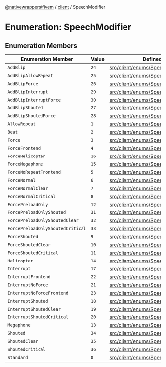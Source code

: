 [@nativewrappers/fivem](../../README.md) / [client](../README.md) / SpeechModifier

# Enumeration: SpeechModifier

## Enumeration Members

| Enumeration Member | Value | Defined in |
| ------ | ------ | ------ |
| `AddBlip` | `24` | [src/client/enums/SpeechModifier.ts:26](https://github.com/nativewrappers/fivem/blob/76a4f0a0bbabe839eed05afc2b892d754096c3d3/src/client/enums/SpeechModifier.ts#L26) |
| `AddBlipAllowRepeat` | `25` | [src/client/enums/SpeechModifier.ts:27](https://github.com/nativewrappers/fivem/blob/76a4f0a0bbabe839eed05afc2b892d754096c3d3/src/client/enums/SpeechModifier.ts#L27) |
| `AddBlipForce` | `26` | [src/client/enums/SpeechModifier.ts:28](https://github.com/nativewrappers/fivem/blob/76a4f0a0bbabe839eed05afc2b892d754096c3d3/src/client/enums/SpeechModifier.ts#L28) |
| `AddBlipInterrupt` | `29` | [src/client/enums/SpeechModifier.ts:31](https://github.com/nativewrappers/fivem/blob/76a4f0a0bbabe839eed05afc2b892d754096c3d3/src/client/enums/SpeechModifier.ts#L31) |
| `AddBlipInterruptForce` | `30` | [src/client/enums/SpeechModifier.ts:32](https://github.com/nativewrappers/fivem/blob/76a4f0a0bbabe839eed05afc2b892d754096c3d3/src/client/enums/SpeechModifier.ts#L32) |
| `AddBlipShouted` | `27` | [src/client/enums/SpeechModifier.ts:29](https://github.com/nativewrappers/fivem/blob/76a4f0a0bbabe839eed05afc2b892d754096c3d3/src/client/enums/SpeechModifier.ts#L29) |
| `AddBlipShoutedForce` | `28` | [src/client/enums/SpeechModifier.ts:30](https://github.com/nativewrappers/fivem/blob/76a4f0a0bbabe839eed05afc2b892d754096c3d3/src/client/enums/SpeechModifier.ts#L30) |
| `AllowRepeat` | `1` | [src/client/enums/SpeechModifier.ts:3](https://github.com/nativewrappers/fivem/blob/76a4f0a0bbabe839eed05afc2b892d754096c3d3/src/client/enums/SpeechModifier.ts#L3) |
| `Beat` | `2` | [src/client/enums/SpeechModifier.ts:4](https://github.com/nativewrappers/fivem/blob/76a4f0a0bbabe839eed05afc2b892d754096c3d3/src/client/enums/SpeechModifier.ts#L4) |
| `Force` | `3` | [src/client/enums/SpeechModifier.ts:5](https://github.com/nativewrappers/fivem/blob/76a4f0a0bbabe839eed05afc2b892d754096c3d3/src/client/enums/SpeechModifier.ts#L5) |
| `ForceFrontend` | `4` | [src/client/enums/SpeechModifier.ts:6](https://github.com/nativewrappers/fivem/blob/76a4f0a0bbabe839eed05afc2b892d754096c3d3/src/client/enums/SpeechModifier.ts#L6) |
| `ForceHelicopter` | `16` | [src/client/enums/SpeechModifier.ts:18](https://github.com/nativewrappers/fivem/blob/76a4f0a0bbabe839eed05afc2b892d754096c3d3/src/client/enums/SpeechModifier.ts#L18) |
| `ForceMegaphone` | `15` | [src/client/enums/SpeechModifier.ts:17](https://github.com/nativewrappers/fivem/blob/76a4f0a0bbabe839eed05afc2b892d754096c3d3/src/client/enums/SpeechModifier.ts#L17) |
| `ForceNoRepeatFrontend` | `5` | [src/client/enums/SpeechModifier.ts:7](https://github.com/nativewrappers/fivem/blob/76a4f0a0bbabe839eed05afc2b892d754096c3d3/src/client/enums/SpeechModifier.ts#L7) |
| `ForceNormal` | `6` | [src/client/enums/SpeechModifier.ts:8](https://github.com/nativewrappers/fivem/blob/76a4f0a0bbabe839eed05afc2b892d754096c3d3/src/client/enums/SpeechModifier.ts#L8) |
| `ForceNormalClear` | `7` | [src/client/enums/SpeechModifier.ts:9](https://github.com/nativewrappers/fivem/blob/76a4f0a0bbabe839eed05afc2b892d754096c3d3/src/client/enums/SpeechModifier.ts#L9) |
| `ForceNormalCritical` | `8` | [src/client/enums/SpeechModifier.ts:10](https://github.com/nativewrappers/fivem/blob/76a4f0a0bbabe839eed05afc2b892d754096c3d3/src/client/enums/SpeechModifier.ts#L10) |
| `ForcePreloadOnly` | `12` | [src/client/enums/SpeechModifier.ts:14](https://github.com/nativewrappers/fivem/blob/76a4f0a0bbabe839eed05afc2b892d754096c3d3/src/client/enums/SpeechModifier.ts#L14) |
| `ForcePreloadOnlyShouted` | `31` | [src/client/enums/SpeechModifier.ts:33](https://github.com/nativewrappers/fivem/blob/76a4f0a0bbabe839eed05afc2b892d754096c3d3/src/client/enums/SpeechModifier.ts#L33) |
| `ForcePreloadOnlyShoutedClear` | `32` | [src/client/enums/SpeechModifier.ts:34](https://github.com/nativewrappers/fivem/blob/76a4f0a0bbabe839eed05afc2b892d754096c3d3/src/client/enums/SpeechModifier.ts#L34) |
| `ForcePreloadOnlyShoutedCritical` | `33` | [src/client/enums/SpeechModifier.ts:35](https://github.com/nativewrappers/fivem/blob/76a4f0a0bbabe839eed05afc2b892d754096c3d3/src/client/enums/SpeechModifier.ts#L35) |
| `ForceShouted` | `9` | [src/client/enums/SpeechModifier.ts:11](https://github.com/nativewrappers/fivem/blob/76a4f0a0bbabe839eed05afc2b892d754096c3d3/src/client/enums/SpeechModifier.ts#L11) |
| `ForceShoutedClear` | `10` | [src/client/enums/SpeechModifier.ts:12](https://github.com/nativewrappers/fivem/blob/76a4f0a0bbabe839eed05afc2b892d754096c3d3/src/client/enums/SpeechModifier.ts#L12) |
| `ForceShoutedCritical` | `11` | [src/client/enums/SpeechModifier.ts:13](https://github.com/nativewrappers/fivem/blob/76a4f0a0bbabe839eed05afc2b892d754096c3d3/src/client/enums/SpeechModifier.ts#L13) |
| `Helicopter` | `14` | [src/client/enums/SpeechModifier.ts:16](https://github.com/nativewrappers/fivem/blob/76a4f0a0bbabe839eed05afc2b892d754096c3d3/src/client/enums/SpeechModifier.ts#L16) |
| `Interrupt` | `17` | [src/client/enums/SpeechModifier.ts:19](https://github.com/nativewrappers/fivem/blob/76a4f0a0bbabe839eed05afc2b892d754096c3d3/src/client/enums/SpeechModifier.ts#L19) |
| `InterruptFrontend` | `22` | [src/client/enums/SpeechModifier.ts:24](https://github.com/nativewrappers/fivem/blob/76a4f0a0bbabe839eed05afc2b892d754096c3d3/src/client/enums/SpeechModifier.ts#L24) |
| `InterruptNoForce` | `21` | [src/client/enums/SpeechModifier.ts:23](https://github.com/nativewrappers/fivem/blob/76a4f0a0bbabe839eed05afc2b892d754096c3d3/src/client/enums/SpeechModifier.ts#L23) |
| `InterruptNoForceFrontend` | `23` | [src/client/enums/SpeechModifier.ts:25](https://github.com/nativewrappers/fivem/blob/76a4f0a0bbabe839eed05afc2b892d754096c3d3/src/client/enums/SpeechModifier.ts#L25) |
| `InterruptShouted` | `18` | [src/client/enums/SpeechModifier.ts:20](https://github.com/nativewrappers/fivem/blob/76a4f0a0bbabe839eed05afc2b892d754096c3d3/src/client/enums/SpeechModifier.ts#L20) |
| `InterruptShoutedClear` | `19` | [src/client/enums/SpeechModifier.ts:21](https://github.com/nativewrappers/fivem/blob/76a4f0a0bbabe839eed05afc2b892d754096c3d3/src/client/enums/SpeechModifier.ts#L21) |
| `InterruptShoutedCritical` | `20` | [src/client/enums/SpeechModifier.ts:22](https://github.com/nativewrappers/fivem/blob/76a4f0a0bbabe839eed05afc2b892d754096c3d3/src/client/enums/SpeechModifier.ts#L22) |
| `Megaphone` | `13` | [src/client/enums/SpeechModifier.ts:15](https://github.com/nativewrappers/fivem/blob/76a4f0a0bbabe839eed05afc2b892d754096c3d3/src/client/enums/SpeechModifier.ts#L15) |
| `Shouted` | `34` | [src/client/enums/SpeechModifier.ts:36](https://github.com/nativewrappers/fivem/blob/76a4f0a0bbabe839eed05afc2b892d754096c3d3/src/client/enums/SpeechModifier.ts#L36) |
| `ShoutedClear` | `35` | [src/client/enums/SpeechModifier.ts:37](https://github.com/nativewrappers/fivem/blob/76a4f0a0bbabe839eed05afc2b892d754096c3d3/src/client/enums/SpeechModifier.ts#L37) |
| `ShoutedCritical` | `36` | [src/client/enums/SpeechModifier.ts:38](https://github.com/nativewrappers/fivem/blob/76a4f0a0bbabe839eed05afc2b892d754096c3d3/src/client/enums/SpeechModifier.ts#L38) |
| `Standard` | `0` | [src/client/enums/SpeechModifier.ts:2](https://github.com/nativewrappers/fivem/blob/76a4f0a0bbabe839eed05afc2b892d754096c3d3/src/client/enums/SpeechModifier.ts#L2) |
